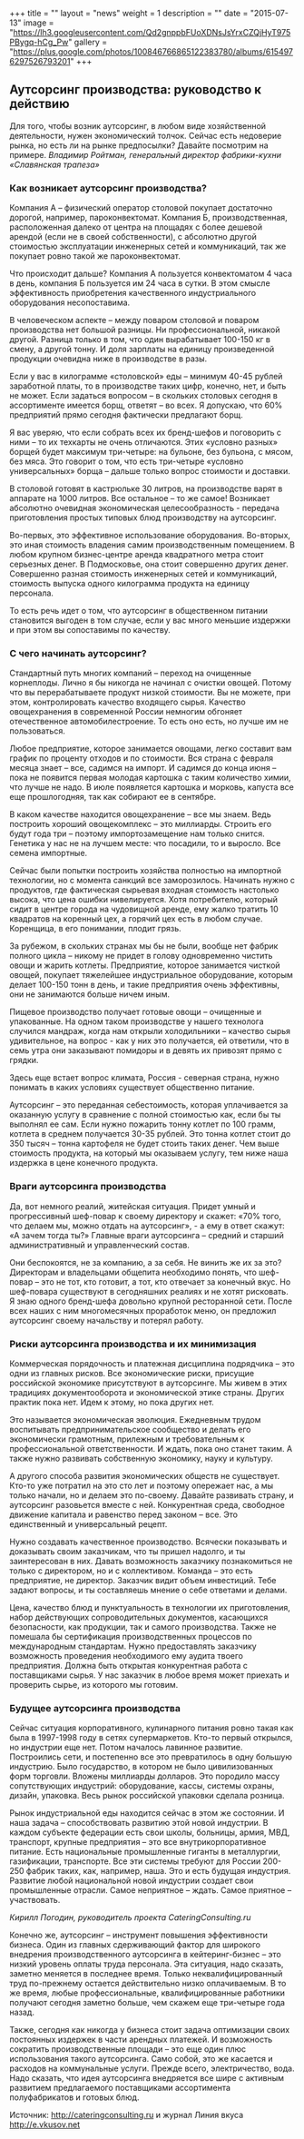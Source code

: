 +++
title = ""
layout = "news"
weight = 1
description = ""
date = "2015-07-13"
image = "https://lh3.googleusercontent.com/Qd2gnppbFUoXDNsJsYrxCZQjHyT975PBygq-hCg_Pw"
gallery = "https://plus.google.com/photos/100846766865122383780/albums/6154976297526793201"
+++

## Аутсорсинг производства: руководство к действию

Для того, чтобы возник аутсорсинг, в любом виде хозяйственной деятельности, нужен экономический толчок. Сейчас есть недоверие рынка, но есть ли на рынке предпосылки? Давайте посмотрим на примере. _Владимир Ройтман, генеральный директор фабрики-кухни «Славянская трапеза»_

<!--more-->

### Как возникает аутсорсинг производства?

Компания А – физический оператор столовой покупает достаточно дорогой, например, пароконвектомат. Компания Б, производственная, расположенная далеко от центра на площадях с более дешевой арендой (если не в своей собственности), с абсолютно другой стоимостью эксплуатации инженерных сетей и коммуникаций, так же покупает ровно такой же пароконвектомат.

Что происходит дальше? Компания А пользуется конвектоматом 4 часа в день, компания Б пользуется им 24 часа в сутки. В этом смысле эффективность приобретения качественного индустриального оборудования несопоставима.

В человеческом аспекте – между поваром столовой и поваром производства нет большой разницы. Ни профессиональной, никакой другой. Разница только в том, что один вырабатывает 100-150 кг в смену, а другой тонну. И доля зарплаты на единицу произведенной продукции очевидна ниже в производстве в разы.

Если у вас в килограмме «столовской» еды – минимум 40-45 рублей заработной платы, то в производстве таких цифр, конечно, нет, и быть не может. Если задаться вопросом – в скольких столовых сегодня в ассортименте имеется борщ, ответят – во всех. Я допускаю, что 60% предприятий прямо сегодня фактически предлагают борщ.

Я вас уверяю, что если собрать всех их бренд-шефов и поговорить с ними – то их техкарты не очень отличаются. Этих «условно разных» борщей будет максимум три-четыре: на бульоне, без бульона, с мясом, без мяса. Это говорит о том, что есть три-четыре «условно универсальных» борща – дальше только вопрос стоимости и доставки.

В столовой готовят в кастрюльке 30 литров, на производстве варят в аппарате на 1000 литров. Все остальное – то же самое! Возникает абсолютно очевидная экономическая целесообразность - передача приготовления простых типовых блюд производству на аутсорсинг.

Во-первых, это эффективное использование оборудования. Во-вторых, это иная стоимость владения самим производственным помещением. В любом крупном бизнес-центре аренда квадратного метра стоит серьезных денег. В Подмосковье, она стоит совершенно других денег. Совершенно разная стоимость инженерных сетей и коммуникаций, стоимость выпуска одного килограмма продукта на единицу персонала.

То есть речь идет о том, что аутсорсинг в общественном питании становится выгоден в том случае, если у вас много меньшие издержки и при этом вы сопоставимы по качеству.

### С чего начинать аутсорсинг?

Стандартный путь многих компаний – переход на очищенные корнеплоды. Лично я бы никогда не начинал с очистки овощей. Потому что вы перерабатываете продукт низкой стоимости. Вы не можете, при этом, контролировать качество входящего сырья. Качество овощехранения в современной России немногим обгоняет отечественное автомобилестроение. То есть оно есть, но лучше им не пользоваться.

Любое предприятие, которое занимается овощами, легко составит вам график по проценту отходов и по стоимости. Вся страна с февраля месяца знает – все, садимся на импорт. И садимся до конца июня – пока не появится первая молодая картошка с таким количество химии, что лучше не надо. В июле появляется картошка и морковь, капуста все еще прошлогодняя, так как собирают ее в сентябре.

В каком качестве находится овощехранение – все мы знаем. Ведь построить хороший овощекомплекс – это миллиарды. Строить его будут года три – поэтому импортозамещение нам только снится. Генетика у нас не на лучшем месте: что посадили, то и выросло. Все семена импортные.

Сейчас были попытки построить хозяйства полностью на импортной технологии, но с момента санкций все заморозилось. Начинать нужно с продуктов, где фактическая сырьевая входная стоимость настолько высока, что цена ошибки нивелируется. Хотя потребителю, который сидит в центре города на чудовищной аренде, ему жалко тратить 10 квадратов на коренный цех, а горячий цех есть в любом случае. Коренщица, в его понимании, плодит грязь.

За рубежом, в скольких странах мы бы не были, вообще нет фабрик полного цикла – никому не придет в голову одновременно чистить овощи и жарить котлеты. Предприятие, которое занимается чисткой овощей, покупает тяжелейшее индустриальное оборудование, которым делает 100-150 тонн в день, и такие предприятия очень эффективны, они не занимаются больше ничем иным.

Пищевое производство получает готовые овощи – очищенные и упакованные. На одном таком производстве у нашего технолога случился мандраж, когда нам открыли холодильники – качество сырья удивительное, на вопрос - как у них это получается, ей ответили, что в семь утра они заказывают помидоры и в девять их привозят прямо с грядки.

Здесь еще встает вопрос климата, Россия - северная страна, нужно понимать в каких условиях существует общественно питание.

Аутсорсинг – это переданная себестоимость, которая уплачивается за оказанную услугу в сравнение с полной стоимостью как, если бы ты выполнял ее сам. Если нужно пожарить тонну котлет по 100 грамм, котлета в среднем получается 30-35 рублей. Это тонна котлет стоит до 350 тысяч – тонна картофеля не будет стоить таких денег. Чем выше стоимость продукта, на который мы оказываем услугу, тем ниже наша издержка в цене конечного продукта.

### Враги аутсорсинга производства

Да, вот немного реалий, житейская ситуация. Придет умный и прогрессивный шеф-повар к своему директору и скажет: «70% того, что делаем мы, можно отдать на аутсорсинг», - а ему в ответ скажут: «А зачем тогда ты?» Главные враги аутсорсинга – средний и старший административный и управленческий состав.

Они беспокоятся, не за компанию, а за себя. Не винить же их за это? Директорам и владельцами общепита необходимо понять, что шеф-повар – это не тот, кто готовит, а тот, кто отвечает за конечный вкус. Но шеф-повара существуют в сегодняшних реалиях и не хотят рисковать. Я знаю одного бренд-шефа довольно крупной ресторанной сети. После всех наших с ним многомесячных проработок меню, он предложил аутсорсинг своему начальству и потерял работу.

### Риски аутсорсинга производства и их минимизация

Коммерческая порядочность и платежная дисциплина подрядчика – это одни из главных рисков. Все экономические риски, присущие российской экономике присутствуют в аутсорсинге. Мы живем в этих традициях документооборота и экономической этике страны. Других практик пока нет. Идем к этому, но пока других нет.

Это называется экономическая эволюция. Ежедневным трудом воспитывать предпринимательское сообщество и делать его экономически грамотным, прилежным и требовательным к профессиональной ответственности. И ждать, пока оно станет таким. А также нужно развивать собственную экономику, науку и культуру.

А другого способа развития экономических обществ не существует. Кто-то уже потратил на это сто лет и поэтому опережает нас, а мы только начали, но и делаем это по-своему. Давайте развивать страну, и аутсорсинг разовьется вместе с ней. Конкурентная среда, свободное движение капитала и равенство перед законом – все. Это единственный и универсальный рецепт.

Нужно создавать качественное производство. Всячески показывать и доказывать своим заказчикам, что ты пришел надолго, и ты заинтересован в них. Давать возможность заказчику познакомиться не только с директором, но и с коллективом. Команда – это есть предприятие, не директор. Заказчик видит объем инвестиций. Тебе задают вопросы, и ты составляешь мнение о себе ответами и делами.

Цена, качество блюд и пунктуальность в технологии их приготовления, набор действующих сопроводительных документов, касающихся безопасности, как продукции, так и самого производства. Также не помешала бы сертификация производственных процессов по международным стандартам. Нужно предоставлять заказчику возможность проведения необходимого ему аудита твоего предприятия. Должна быть открытая конкурентная работа с поставщиками сырья. У нас заказчик в любое время может приехать и проверить сырье, из которого мы готовим.

### Будущее аутсорсинга производства

Сейчас ситуация корпоративного, кулинарного питания ровно такая как была в 1997-1998 году в сетях супермаркетов. Кто-то первый открылся, но индустрии еще нет. Потом началось лавинное развитие. Построились сети, и постепенно все это превратилось в одну большую индустрию. Было государство, в котором не было цивилизованных форм торговли. Вложены миллиарды долларов. Это породило массу сопутствующих индустрий: оборудование, кассы, системы охраны, дизайн, упаковка. Весь рынок российской упаковки сделала розница.

Рынок индустриальной еды находится сейчас в этом же состоянии. И наша задача – способствовать развитию этой новой индустрии. В каждом субъекте федерации есть свои школы, больницы, армия, МВД, транспорт, крупные предприятия – это все внутрикорпоративное питание. Есть национальные промышленные гиганты в металлургии, газификации, транспорте. Все эти системы требуют для России 200-250 фабрик таких, как, например, наша. Это и есть будущая индустрия. Развитие любой национальной новой индустрии создает свои промышленные отрасли. Самое неприятное – ждать. Самое приятное – участвовать.

_Кирилл Погодин, руководитель проекта CateringConsulting.ru_

Конечно же, аутсорсинг – инструмент повышения эффективности бизнеса. Один из главных сдерживающий фактор для широкого внедрения производственного аутсорсинга в кейтеринг-бизнес – это низкий уровень оплаты труда персонала. Эта ситуация, надо сказать, заметно меняется в последнее время. Только неквалифицированный труд по-прежнему остается действительно низко оплачиваемым. В то же время, любые профессиональные, квалифицированные работники получают сегодня заметно больше, чем скажем еще три-четыре года назад.

Также, сегодня как никогда у бизнеса стоит задача оптимизации своих постоянных издержек в части арендных платежей. И возможность сократить производственные площади – это еще один плюс использования такого аутсорсинга. Само собой, это же касается и расходов на коммунальные услуги. Прежде всего, электричество, вода. Надо сказать, что идея аутсорсинга внедряется все шире с активным развитием предлагаемого поставщиками ассортимента полуфабрикатов и готовых блюд.

Источник: http://cateringconsulting.ru и журнал Линия вкуса http://e.vkusov.net
